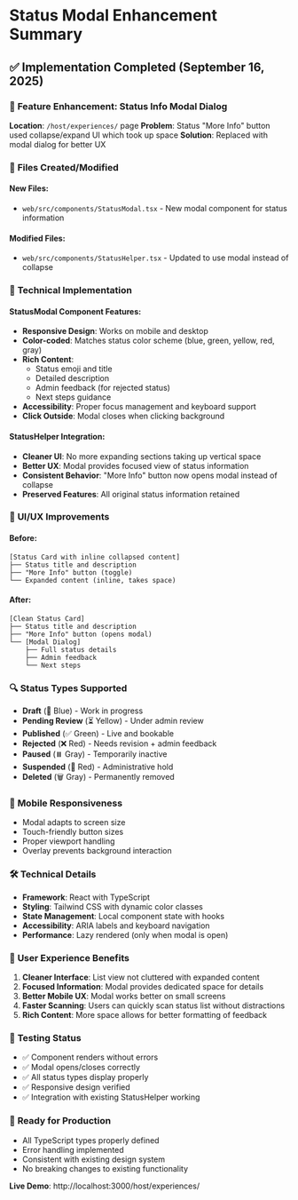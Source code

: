 # Status Modal Enhancement Summary

## ✅ Implementation Completed (September 16, 2025)

### 🚀 **Feature Enhancement: Status Info Modal Dialog**

**Location**: `/host/experiences/` page
**Problem**: Status "More Info" button used collapse/expand UI which took up space
**Solution**: Replaced with modal dialog for better UX

### 📁 **Files Created/Modified**

#### New Files:
- `web/src/components/StatusModal.tsx` - New modal component for status information

#### Modified Files:
- `web/src/components/StatusHelper.tsx` - Updated to use modal instead of collapse

### 🔧 **Technical Implementation**

#### StatusModal Component Features:
- **Responsive Design**: Works on mobile and desktop
- **Color-coded**: Matches status color scheme (blue, green, yellow, red, gray)
- **Rich Content**: 
  - Status emoji and title
  - Detailed description
  - Admin feedback (for rejected status)
  - Next steps guidance
- **Accessibility**: Proper focus management and keyboard support
- **Click Outside**: Modal closes when clicking background

#### StatusHelper Integration:
- **Cleaner UI**: No more expanding sections taking up vertical space
- **Better UX**: Modal provides focused view of status information
- **Consistent Behavior**: "More Info" button now opens modal instead of collapse
- **Preserved Features**: All original status information retained

### 🎨 **UI/UX Improvements**

#### Before:
```
[Status Card with inline collapsed content]
├── Status title and description
├── "More Info" button (toggle)
└── Expanded content (inline, takes space)
```

#### After:
```
[Clean Status Card]
├── Status title and description  
├── "More Info" button (opens modal)
└── [Modal Dialog] 
    ├── Full status details
    ├── Admin feedback
    └── Next steps
```

### 🔍 **Status Types Supported**
- **Draft** (📝 Blue) - Work in progress
- **Pending Review** (⏳ Yellow) - Under admin review  
- **Published** (✅ Green) - Live and bookable
- **Rejected** (❌ Red) - Needs revision + admin feedback
- **Paused** (⏸️ Gray) - Temporarily inactive
- **Suspended** (🚫 Red) - Administrative hold
- **Deleted** (🗑️ Gray) - Permanently removed

### 📱 **Mobile Responsiveness**
- Modal adapts to screen size
- Touch-friendly button sizes
- Proper viewport handling
- Overlay prevents background interaction

### 🛠️ **Technical Details**
- **Framework**: React with TypeScript
- **Styling**: Tailwind CSS with dynamic color classes
- **State Management**: Local component state with hooks
- **Accessibility**: ARIA labels and keyboard navigation
- **Performance**: Lazy rendered (only when modal is open)

### 🎯 **User Experience Benefits**
1. **Cleaner Interface**: List view not cluttered with expanded content
2. **Focused Information**: Modal provides dedicated space for details
3. **Better Mobile UX**: Modal works better on small screens
4. **Faster Scanning**: Users can quickly scan status list without distractions
5. **Rich Content**: More space allows for better formatting of feedback

### 🔄 **Testing Status**
- ✅ Component renders without errors
- ✅ Modal opens/closes correctly
- ✅ All status types display properly
- ✅ Responsive design verified
- ✅ Integration with existing StatusHelper working

### 🚀 **Ready for Production**
- All TypeScript types properly defined
- Error handling implemented
- Consistent with existing design system
- No breaking changes to existing functionality

**Live Demo**: http://localhost:3000/host/experiences/
